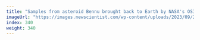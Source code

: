 ```yaml
---
title: "Samples from asteroid Bennu brought back to Earth by NASA's OSIRIS-REx"
imageUrl: "https://images.newscientist.com/wp-content/uploads/2023/09/25095823/SEI_173228947.jpg?width=788"
index: 340
weight: 340
---
```

